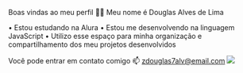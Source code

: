 Boas vindas ao meu perfil 💙💙
Meu nome é Douglas Alves de Lima

• Estou estudando na Alura
• Estou me desenvolvendo na linguagem JavaScript
• Utilizo esse espaço para minha organização e compartilhamento dos meu projetos desenvolvidos

Você pode entrar em contato comigo 📫
zdouglas7alv@email.com
![](https://www.google.com/url?sa=i&url=https%3A%2F%2Fwww.icegif.com%2Fneymar-da-silva-santos-junior-9%2F&psig=AOvVaw0oUVbpI9s7Too3H2RZlMfs&ust=1724850076107000&source=images&cd=vfe&opi=89978449&ved=0CBEQjRxqFwoTCOjLpLOdlYgDFQAAAAAdAAAAABAJ****)
